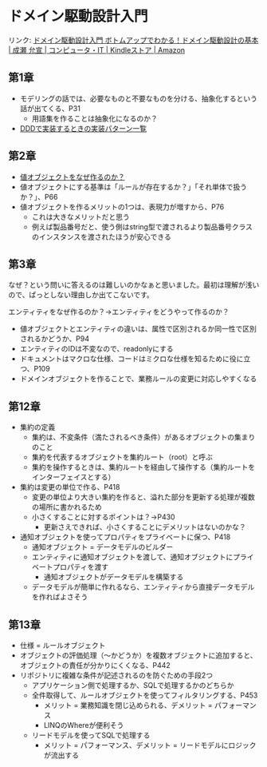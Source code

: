 # ドメイン駆動設計入門

リンク: [ドメイン駆動設計入門 ボトムアップでわかる！ドメイン駆動設計の基本 | 成瀬 允宣 | コンピュータ・IT | Kindleストア | Amazon](https://www.amazon.co.jp/dp/B082WXZVPC/ref=dp-kindle-redirect?_encoding=UTF8&btkr=1)

## 第1章

- モデリングの話では、必要なものと不要なものを分ける、抽象化するという話が出てくる、P31
	- 用語集を作ることは抽象化になるのか？
- [DDDで実装するときの実装パターン一覧](DDDで実装するときの実装パターン一覧.md)

## 第2章

- [値オブジェクトをなぜ作るのか？](値オブジェクトをなぜ作るのか？.md)
- 値オブジェクトにする基準は「ルールが存在するか？」「それ単体で扱うか？」、P66
- 値オブジェクトを作るメリットの1つは、表現力が増すから、P76
	- これは大きなメリットだと思う
	- 例えば製品番号だと、使う側はstring型で渡されるより製品番号クラスのインスタンスを渡されたほうが安心できる

## 第3章

なぜ？という問いに答えるのは難しいのかなぁと思いました。最初は理解が浅いので、ぱっとしない理由しか出てこないです。

エンティティをなぜ作るのか？→エンティティをどうやって作るのか？

- 値オブジェクトとエンティティの違いは、属性で区別されるか同一性で区別されるかどうか、P94
- エンティティのIDは不変なので、readonlyにする
- ドキュメントはマクロな仕様、コードはミクロな仕様を知るために役に立つ、P109
- ドメインオブジェクトを作ることで、業務ルールの変更に対応しやすくなる

## 第12章

- 集約の定義
	- 集約は、不変条件（満たされるべき条件）があるオブジェクトの集まりのこと
	- 集約を代表するオブジェクトを集約ルート（root）と呼ぶ
	- 集約を操作するときは、集約ルートを経由して操作する（集約ルートをインターフェイスとする）
- 集約は変更の単位で作る、P418
	- 変更の単位より大きい集約を作ると、溢れた部分を更新する処理が複数の場所に書かれるため
	- 小さくすることに対するポイントは？→P430
		- 更新さえできれば、小さくすることにデメリットはないのかな？
- 通知オブジェクトを使ってプロパティをプライベートに保つ、P418
	- 通知オブジェクト = データモデルのビルダー
	- エンティティに通知オブジェクトを渡して、通知オブジェクトにプライベートプロパティを渡す
		- 通知オブジェクトがデータモデルを構築する
	- データモデルが簡単に作れるなら、エンティティから直接データモデルを作ればよさそう

## 第13章

- 仕様 = ルールオブジェクト
- オブジェクトの評価処理（〜かどうか）を複数オブジェクトに追加すると、オブジェクトの責任が分かりにくくなる、P442
- リポジトリに複雑な条件が記述されるのを防ぐための手段2つ
	- アプリケーション側で処理するか、SQLで処理するかのどちらか
	- 全件取得して、ルールオブジェクトを使ってフィルタリングする、P453
		- メリット = 業務知識を閉じ込められる、デメリット = パフォーマンス
		- LINQのWhereが便利そう
	- リードモデルを使ってSQLで処理する
		- メリット = パフォーマンス、デメリット = リードモデルにロジックが流出する

